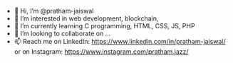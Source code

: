 - 👋 Hi, I’m @pratham-jaiswal
- 👀 I’m interested in web development, blockchain, 
- 🌱 I’m currently learning C programming, HTML, CSS, JS, PHP
- 💞️ I’m looking to collaborate on ...
- 📫 Reach me on LinkedIn: https://www.linkedin.com/in/pratham-jaiswal/ or on Instagram: https://www.instagram.com/pratham.jazz/

<!---
pratham-jaiswal/pratham-jaiswal is a ✨ special ✨ repository because its `README.md` (this file) appears on your GitHub profile.
You can click the Preview link to take a look at your changes.
--->
